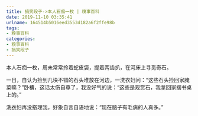 ```yaml
---
title: 搞笑段子->本人石痴一枚 | 糗事百科
date: 2019-11-10 03:35:41
urlname: 164514b5016eed3553d182a6f2ffe98b
tags: 
- 糗事百科
categories:
- 糗事百科
- 搞笑段子
---
```

本人石痴一枚，周未常常拎着蛇皮袋，提着两齿扒，在河床上寻觅奇石。

一日，自认为捡到几块不错的石头堆放在河边，一洗衣妇问：“这些石头捡回家腌菜嘛？”卧槽，这话太伤自尊了，我没好气的说：“这些是观赏石，我拿回家摆书桌上的。”

洗衣妇再没搭理我，好象自言自语地说：“现在脑子有毛病的人真多。”


